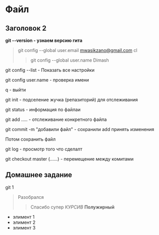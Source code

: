 # Файл
## Заголовок 2

**git --version - узнаем версию гита**

>git config --global user.email mwasikzano@gmail.com
cl
>>git config --global user.name Dimash

git config --list - Показать все настройки

git config user.name - проверка имени

q - выйти

git init - подселение жучка (репазиторий) для отслеживания

git status - информация по файлаи

git add ..... - отслеживание конкретного файла

git commit -m "добавили файл" - сохранили add  принять изменения

Потом сохранить файл

git log - просмотр того что сделалт

git checkout master (......) - перемещение между комитами

## Домашнее задание
git 1
> Разобрался
>> Спасибо
супер
*КУРСИВ*
**Полужирный**

* элимент 1
* элимент 2
* элимент 3